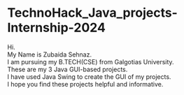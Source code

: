 # TechnoHack_Java_projects-Internship-2024
Hi.<br>
My Name is Zubaida Sehnaz.<br>
I am pursuing my B.TECH(CSE) from Galgotias University.<br>
These are my 3 Java GUI-based projects.<br>
I have used Java Swing to create the GUI of my projects.<br>
I hope you find these projects helpful and informative.<br>

